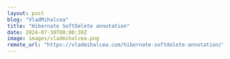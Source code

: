 ```yaml
---
layout: post
blog: "VladMihalcea"
title: "Hibernate SoftDelete annotation"
date: 2024-07-30T08:00:39Z
image: images/vladmihalcea.png
remote_url: "https://vladmihalcea.com/hibernate-softdelete-annotation/"
---
```

